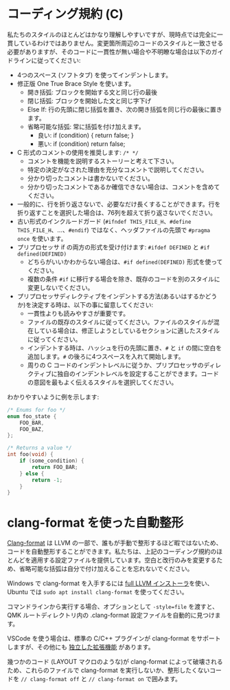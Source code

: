 # コーディング規約 (C)

<!---
  original document: 0.9.19:docs/coding_conventions_c.md
  git diff 0.9.19 HEAD -- docs/coding_conventions_c.md | cat
-->

私たちのスタイルのほとんどはかなり理解しやすいですが、現時点では完全に一貫しているわけではありません。変更箇所周辺のコードのスタイルと一致させる必要がありますが、そのコードに一貫性が無い場合や不明瞭な場合は以下のガイドラインに従ってください:

* 4つのスペース (ソフトタブ) を使ってインデントします。
* 修正版 One True Brace Style を使います。
   * 開き括弧: ブロックを開始する文と同じ行の最後
   * 閉じ括弧: ブロックを開始した文と同じ字下げ
   * Else If: 行の先頭に閉じ括弧を置き、次の開き括弧を同じ行の最後に置きます。
   * 省略可能な括弧: 常に括弧を付け加えます。
      * 良い: if (condition) { return false; }
      * 悪い: if (condition) return false;
* C 形式のコメントの使用を推奨します: `/* */`
   * コメントを機能を説明するストーリーと考えて下さい。
   * 特定の決定がなされた理由を充分なコメントで説明してください。
   * 分かり切ったコメントは書かないでください。
   * 分かり切ったコメントであるか確信できない場合は、コメントを含めてください。
* 一般的に、行を折り返さないで、必要なだけ長くすることができます。行を折り返すことを選択した場合は、76列を超えて折り返さないでください。
* 古い形式のインクルードガード (`#ifndef THIS_FILE_H`、`#define THIS_FILE_H`、...、`#endif`) ではなく、ヘッダファイルの先頭で `#pragma once` を使います。
* プリプロセッサ if の両方の形式を受け付けます: `#ifdef DEFINED` と `#if defined(DEFINED)`
   * どちらがいいかわからない場合は、`#if defined(DEFINED)` 形式を使ってください。
   * 複数の条件 `#if` に移行する場合を除き、既存のコードを別のスタイルに変更しないでください。
* プリプロセッサディレクティブをインデントする方法(あるいはするかどうか)を決定する時は、以下の事に留意してください:
   * 一貫性よりも読みやすさが重要です。
   * ファイルの既存のスタイルに従ってください。ファイルのスタイルが混在している場合は、修正しようとしているセクションに適したスタイルに従ってください。
   * インデントする時は、ハッシュを行の先頭に置き、`#` と `if` の間に空白を追加します。`#` の後ろに4つスペースを入れて開始します。
   * 周りの C コードのインデントレベルに従うか、プリプロセッサのディレクティブに独自のインデントレベルを設定することができます。コードの意図を最もよく伝えるスタイルを選択してください。

わかりやすいように例を示します:

```c
/* Enums for foo */
enum foo_state {
    FOO_BAR,
    FOO_BAZ,
};

/* Returns a value */
int foo(void) {
    if (some_condition) {
        return FOO_BAR;
    } else {
        return -1;
    }
}
```

# clang-format を使った自動整形

[Clang-format](https://clang.llvm.org/docs/ClangFormat.html) は LLVM の一部で、誰もが手動で整形するほど暇ではないため、コードを自動整形することができます。私たちは、上記のコーディング規約のほとんどを適用する設定ファイルを提供しています。空白と改行のみを変更するため、省略可能な括弧は自分で付け加えることを忘れないでください。

Windows で clang-format を入手するには [full LLVM インストーラ](https://llvm.org/builds/)を使い、Ubuntu では `sudo apt install clang-format` を使ってください。

コマンドラインから実行する場合、オプションとして `-style=file` を渡すと、QMK ルートディレクトリ内の .clang-format 設定ファイルを自動的に見つけます。

VSCode を使う場合は、標準の C/C++ プラグインが clang-format をサポートしますが、その他にも [独立した拡張機能](https://marketplace.visualstudio.com/items?itemName=LLVMExtensions.ClangFormat) があります。

幾つかのコード (LAYOUT マクロのような)が clang-format によって破壊されるため、これらのファイルで clang-format を実行しないか、整形したくないコードを `// clang-format off` と `// clang-format on` で囲みます。
